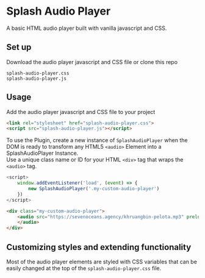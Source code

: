 # Splash Audio Player

A basic HTML audio player built with vanilla javascript and CSS.  

## Set up

Download the audio player javascript and CSS file or clone this repo
```
splash-audio-player.css
splash-audio-player.js
```

## Usage

Add the audio player javascript and CSS file to your project  
```html
<link rel="stylesheet" href="splash-audio-player.css"> 
<script src="splash-audio-player.js"></script>
```

To use the Plugin, create a new instance of `SplashAudioPlayer` when the DOM is ready to transform any HTML5 ```<audio>``` Element into a SplashAudioPlayer Instance.  
Use a unique class name or ID for your HTML ```<div>``` tag that wraps the ```<audio>``` tag.  
```js
<script>
    window.addEventListener('load', (event) => {
        new SplashAudioPlayer('.my-custom-audio-player')
    })
</script>
```
```html
<div class="my-custom-audio-player">
    <audio src="https://sevenoceans.agency/khruangbin-pelota.mp3" preload="metadata">
    </audio>
</div>
```

## Customizing styles and extending functionality

Most of the audio player elements are styled with CSS variables that can be easily changed at the top of the `splash-audio-player.css` file.